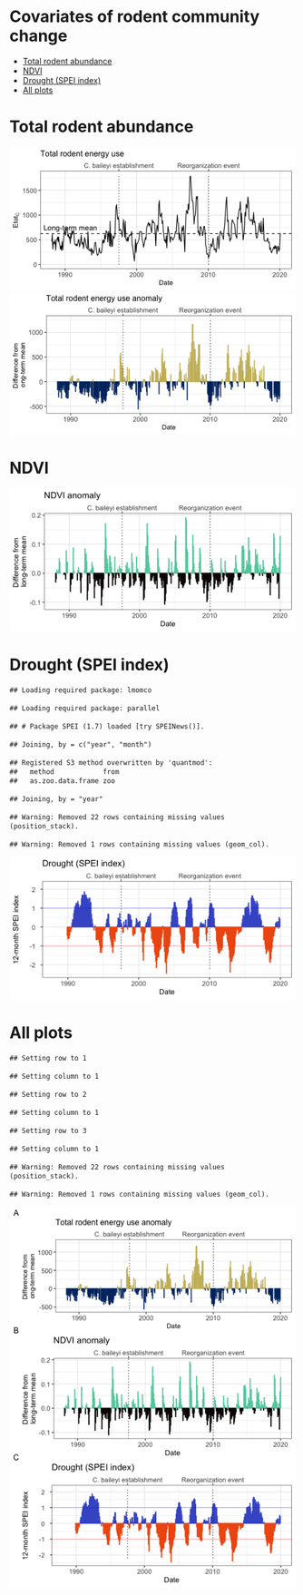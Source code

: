Covariates of rodent community change
================

  - [Total rodent abundance](#total-rodent-abundance)
  - [NDVI](#ndvi)
  - [Drought (SPEI index)](#drought-spei-index)
  - [All plots](#all-plots)

# Total rodent abundance

![](s2_covariates_files/figure-gfm/unnamed-chunk-1-1.png)<!-- -->![](s2_covariates_files/figure-gfm/unnamed-chunk-1-2.png)<!-- -->

# NDVI

![](s2_covariates_files/figure-gfm/unnamed-chunk-2-1.png)<!-- -->

# Drought (SPEI index)

    ## Loading required package: lmomco

    ## Loading required package: parallel

    ## # Package SPEI (1.7) loaded [try SPEINews()].

    ## Joining, by = c("year", "month")

    ## Registered S3 method overwritten by 'quantmod':
    ##   method            from
    ##   as.zoo.data.frame zoo

    ## Joining, by = "year"

    ## Warning: Removed 22 rows containing missing values (position_stack).

    ## Warning: Removed 1 rows containing missing values (geom_col).

![](s2_covariates_files/figure-gfm/unnamed-chunk-3-1.png)<!-- -->

# All plots

    ## Setting row to 1

    ## Setting column to 1

    ## Setting row to 2

    ## Setting column to 1

    ## Setting row to 3

    ## Setting column to 1

    ## Warning: Removed 22 rows containing missing values (position_stack).

    ## Warning: Removed 1 rows containing missing values (geom_col).

![](s2_covariates_files/figure-gfm/unnamed-chunk-4-1.png)<!-- -->
